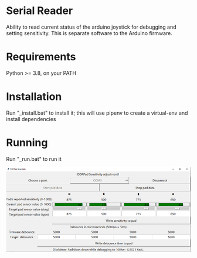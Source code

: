 Serial Reader
===
Ability to read current status of the arduino joystick for debugging and 
setting sensitivity. This is separate software to the Arduino firmware.


Requirements
===
Python >= 3.8, on your PATH

Installation
===
Run "_install.bat" to install it; this will use pipenv to create a virtual-env and install dependencies

Running
===
Run "_run.bat" to run it

![](https://raw.githubusercontent.com/alex-ong/DDRPad/master/code/serial_monitor/docs/gui-example.png)